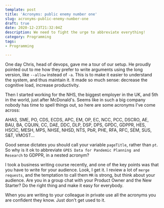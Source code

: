 ```yaml
---
template: post
title: 'Acronyms: public enemy number one'
slug: acronyms-public-enemy-number-one
draft: true
date: 2020-12-23T21:32:04Z
description: We need to fight the urge to abbreviate everything!
category: Programming
tags:
- Programming

---
```

One day Chris, head of devops, gave me a tour of our setup. He proudly pointed out to me how they prefer to write arguments using the long version, like `--allow` instead of `-a`. This is to make it easier to understand the system, and thus maintain it. It made so much sense: decrease the cognitive load, increase productivity.

Then I started working for the NHS, the biggest employer in the UK, and 5th in the world, just after McDonald's. Seems like in such a big company nobody has time to spell things out, so here are some acronyms I've come across:

AHAS, SME, PO, CDS, ECDS, APC, EM, OP, EC, NCC, PCC, DSCRO, AE, BAU, BA, CQUIN, CC, DAE, DDC, DLP, DSP, DPS, GPDC, GDPPR, HES, HSCIC, MESH, MPS, NHSE, NHSD, NTS, PbR, PHE, RFA, RFC, SEM, SUS, S&T, VMOST...

Good sense dictates you should call your variable `pageTitle`, rather than `pt`. So why is it ok to abbreviate `GPES Data for Pandemic Planning and Research` to GDPPR, in a nested acronym?

I took a business writing course recently, and one of the key points was that you have to write for your audience. Look, I get it. I review a lot of `merge requests`, and the temptation to call them `MR` is strong, but think about your audience. Are you in a group chat with your Product Owner and the New Starter? Do the right thing and make it easy for everybody.

When you are writing to your colleague in private use all the acronyms you are confident they know. Just don't get used to it.